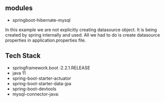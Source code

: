 ## modules
- springboot-hibernate-mysql

In this example we are not explicitly creating datasource object. It is being created by spring internally and used.
All we had to do is create datasource properties in application.properties file.

## Tech Stack
- springframework.boot :2.2.1.RELEASE
- java 11
- spring-boot-starter-actuator
- spring-boot-starter-data-jpa
- spring-boot-devtools
- mysql-connector-java: 

